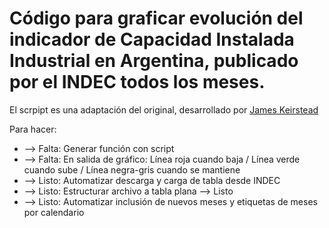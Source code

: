 # Código para graficar evolución del indicador de Capacidad Instalada Industrial en Argentina, publicado por el INDEC todos los meses.

El scrpipt es una adaptación del original, desarrollado por [James Keirstead](https://github.com/jkeirstead)

Para hacer:
* --> Falta: Generar función con script 
* --> Falta: En salida de gráfico: Línea roja cuando baja / Línea verde cuando sube / Línea negra-gris cuando se mantiene
* --> Listo: Automatizar descarga y carga de tabla desde INDEC
* --> Listo: Estructurar archivo a tabla plana --> Listo
* --> Listo: Automatizar inclusión de nuevos meses y etiquetas de meses por calendario
